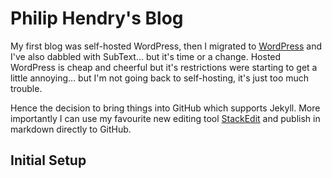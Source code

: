 # Philip Hendry's Blog

My first blog was self-hosted WordPress, then I migrated to [WordPress](http://philiphendry.wordpress.com/) and I've also dabbled with SubText... but it's time or a change. Hosted WordPress is cheap and cheerful but it's restrictions were starting to get a little annoying... but I'm not going back to self-hosting, it's just too much trouble.

Hence the decision to bring things into GitHub which supports Jekyll. More importantly I can use my favourite new editing tool [StackEdit](http://stackedit.io) and publish in markdown directly to GitHub.

## Initial Setup

